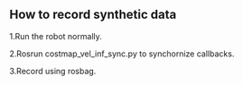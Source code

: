 ## How to record synthetic data

1.Run the robot normally. 

2.Rosrun costmap_vel_inf_sync.py to synchornize callbacks.

3.Record using rosbag.

